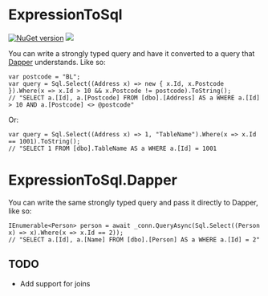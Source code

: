 # ExpressionToSql

[![NuGet version](https://badge.fury.io/nu/expressiontosql.svg)](https://badge.fury.io/nu/expressiontosql)
[![](https://ci.appveyor.com/api/projects/status/github/andygjp/ExpressionToSql?branch=master&svg=true)](https://ci.appveyor.com/project/andygjp/expressiontosql)

You can write a strongly typed query and have it converted to a query that [Dapper](https://github.com/StackExchange/dapper-dot-net) understands. Like so:

    var postcode = "BL";
    var query = Sql.Select((Address x) => new { x.Id, x.Postcode }).Where(x => x.Id > 10 && x.Postcode != postcode).ToString();
    // "SELECT a.[Id], a.[Postcode] FROM [dbo].[Address] AS a WHERE a.[Id] > 10 AND a.[Postcode] <> @postcode"

Or:

    var query = Sql.Select((Address x) => 1, "TableName").Where(x => x.Id == 1001).ToString();
    // "SELECT 1 FROM [dbo].TableName AS a WHERE a.[Id] = 1001
    
# ExpressionToSql.Dapper

You can write the same strongly typed query and pass it directly to Dapper, like so:

    IEnumerable<Person> person = await _conn.QueryAsync(Sql.Select((Person x) => x).Where(x => x.Id == 2));
    // "SELECT a.[Id], a.[Name] FROM [dbo].[Person] AS a WHERE a.[Id] = 2"

## TODO
- Add support for joins
